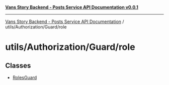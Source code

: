 [**Vans Story Backend - Posts Service API Documentation v0.0.1**](README.md)

***

[Vans Story Backend - Posts Service API Documentation](modules.md) / utils/Authorization/Guard/role

# utils/Authorization/Guard/role

## Classes

- [RolesGuard](utils\Authorization\Guard\role\README\classes\RolesGuard.md)
